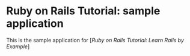 # Ruby on Rails Tutorial: sample application

This is the sample application for 
[*Ruby on Rails Tutorial: Learn Rails by Example*]